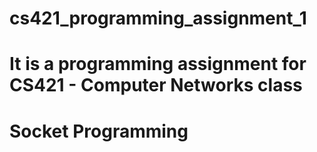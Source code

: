 # cs421_programming_assignment_1
# It is a programming assignment for CS421 - Computer Networks class
# Socket Programming
